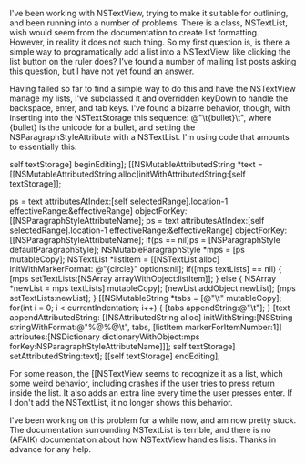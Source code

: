 

I've been working with NSTextView, trying to make it suitable for
outlining, and been running into a number of problems. There is a
class, NSTextList, wish would seem from the documentation to create
list formatting. However, in reality it does not such thing. So my
first question is, is there a simple way to programatically add a list
into a NSTextView, like clicking the list button on the ruler does?
I've found a number of mailing list posts asking this question, but I
have not yet found an answer.

Having failed so far to find a simple way to do this and have the
NSTextView manage my lists, I've subclassed it and overridden keyDown
to handle the backspace, enter, and tab keys. I've found a bizarre
behavior, though, with inserting into the NSTextStorage this sequence:
@"\t{bullet}\t", where {bullet} is the unicode for a bullet, and
setting the NSParagraphStyleAttribute with a NSTextList. I'm using
code that amounts to essentially this:

    
self textStorage] beginEditing];
[[NSMutableAttributedString *text = [[NSMutableAttributedString
alloc]initWithAttributedString:[self textStorage]];

ps = text attributesAtIndex:[self selectedRange].location-1 effectiveRange:&effectiveRange] objectForKey:[[NSParagraphStyleAttributeName];
ps = text attributesAtIndex:[self selectedRange].location-1 effectiveRange:&effectiveRange] objectForKey:[[NSParagraphStyleAttributeName];
if(ps == nil)ps = [NSParagraphStyle defaultParagraphStyle];
NSMutableParagraphStyle *mps = [ps mutableCopy];
NSTextList *listItem = [[NSTextList alloc] initWithMarkerFormat: @"{circle}" options:nil];
if([mps textLists] == nil)
{
       [mps setTextLists:[NSArray arrayWithObject:listItem]];
}
else
{
       NSArray *newList = mps textLists] mutableCopy];
       [newList addObject:newList];
       [mps setTextLists:newList];
}
[[NSMutableString *tabs = [@"\t" mutableCopy];
for(int i = 0; i < currentIndentation; i++)
{
       [tabs appendString:@"\t"];
}
[text appendAttributedString: [[NSAttributedString alloc]
initWithString:[NSString stringWithFormat:@"%@%@\t", tabs, [listItem
markerForItemNumber:1]]
attributes:[NSDictionary dictionaryWithObject:mps
forKey:NSParagraphStyleAttributeName]]];
self textStorage] setAttributedString:text];
[[self textStorage] endEditing];


For some reason, the [[NSTextView seems to recognize it as a list, which
some weird behavior, including crashes if the user tries to press return inside 
the list. It also adds an extra line every time the user presses enter. If I don't 
add the NSTextList, it no longer shows this behavior.

I've been working on this problem for a while now, and am now pretty
stuck. The documentation surrounding NSTextList is terrible, and there
is no (AFAIK) documentation about how NSTextView handles lists. Thanks
in advance for any help.
